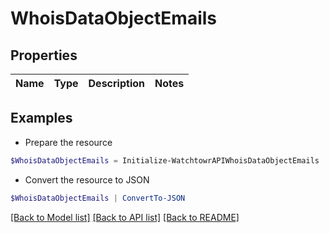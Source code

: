 # WhoisDataObjectEmails
## Properties

Name | Type | Description | Notes
------------ | ------------- | ------------- | -------------

## Examples

- Prepare the resource
```powershell
$WhoisDataObjectEmails = Initialize-WatchtowrAPIWhoisDataObjectEmails 
```

- Convert the resource to JSON
```powershell
$WhoisDataObjectEmails | ConvertTo-JSON
```

[[Back to Model list]](../README.md#documentation-for-models) [[Back to API list]](../README.md#documentation-for-api-endpoints) [[Back to README]](../README.md)

